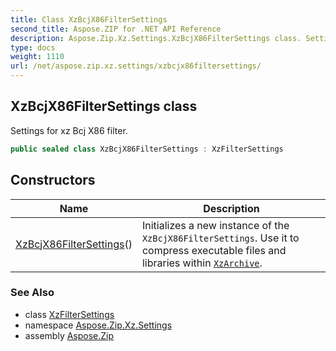 ```yaml
---
title: Class XzBcjX86FilterSettings
second_title: Aspose.ZIP for .NET API Reference
description: Aspose.Zip.Xz.Settings.XzBcjX86FilterSettings class. Settings for xz Bcj X86 filter
type: docs
weight: 1110
url: /net/aspose.zip.xz.settings/xzbcjx86filtersettings/
---
```

## XzBcjX86FilterSettings class

Settings for xz Bcj X86 filter.

```csharp
public sealed class XzBcjX86FilterSettings : XzFilterSettings
```

## Constructors

| Name | Description |
| --- | --- |
| [XzBcjX86FilterSettings](xzbcjx86filtersettings/)() | Initializes a new instance of the `XzBcjX86FilterSettings`. Use it to compress executable files and libraries within [`XzArchive`](../../aspose.zip.xz/xzarchive/). |

### See Also

* class [XzFilterSettings](../xzfiltersettings/)
* namespace [Aspose.Zip.Xz.Settings](../../aspose.zip.xz.settings/)
* assembly [Aspose.Zip](../../)


